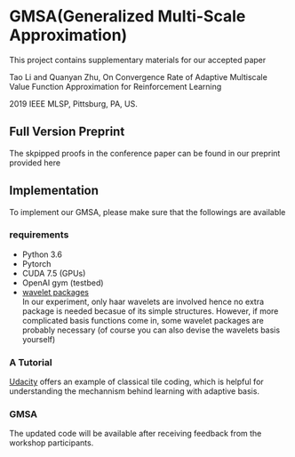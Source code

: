 # GMSA(Generalized Multi-Scale Approximation)
This project contains supplementary materials for our accepted paper 

Tao Li and Quanyan Zhu, On Convergence Rate of Adaptive Multiscale Value Function Approximation for Reinforcement Learning

2019 IEEE MLSP, Pittsburg, PA, US. 

## Full Version Preprint
The skpipped proofs in the conference paper can be found in our preprint provided here 

## Implementation
To implement our GMSA, please make sure that the followings are available
### requirements
* Python 3.6
* Pytorch 
* CUDA 7.5 (GPUs)
* OpenAI gym (testbed)
* [wavelet packages](https://pywavelets.readthedocs.io/en/latest/regression/wp.html)   
In our experiment, only haar wavelets are involved hence no extra package is needed becasue of its simple structures. However, if more complicated basis functions come in, some wavelet packages are probably necessary (of course you can also devise the wavelets basis yourself)   

### A Tutorial
[Udacity](https://github.com/udacity/deep-reinforcement-learning/blob/master/tile-coding/Tile_Coding.ipynb) offers an example of classical tile coding, which is helpful for understanding the mechannism behind learning with adaptive basis. 

### GMSA 
The updated code will be available after receiving feedback from the workshop participants. 
